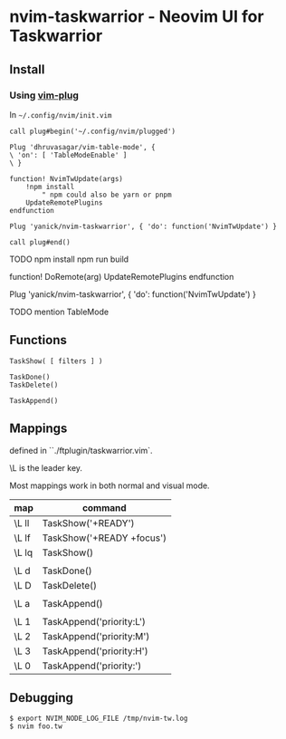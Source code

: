 # nvim-taskwarrior - Neovim UI for Taskwarrior

## Install

### Using [vim-plug](https://github.com/junegunn/vim-plug)

In `~/.config/nvim/init.vim`

    call plug#begin('~/.config/nvim/plugged')

    Plug 'dhruvasagar/vim-table-mode', {
    \ 'on': [ 'TableModeEnable' ]
    \ }

    function! NvimTwUpdate(args)
        !npm install 
            " npm could also be yarn or pnpm
        UpdateRemotePlugins
    endfunction

    Plug 'yanick/nvim-taskwarrior', { 'do': function('NvimTwUpdate') }

    call plug#end()

TODO 
    npm install
    npm run build

function! DoRemote(arg)
    UpdateRemotePlugins
endfunction

Plug 'yanick/nvim-taskwarrior', { 'do': function('NvimTwUpdate') }

TODO mention TableMode

## Functions 

    TaskShow( [ filters ] )

    TaskDone()
    TaskDelete()

    TaskAppend()

## Mappings

defined in ``./ftplugin/taskwarrior.vim`.

\L is the leader key.

Most mappings work in both normal and visual mode.

| map | command |
| --- | --- |
| \L ll | TaskShow('+READY')|
| \L lf | TaskShow('+READY +focus')|
| \L lq | TaskShow()|
| ||
| \L d | TaskDone()|
| \L D | TaskDelete()|
| ||
| \L a | TaskAppend()|
| ||
| \L 1 | TaskAppend('priority:L')|
| \L 2 | TaskAppend('priority:M')|
| \L 3 | TaskAppend('priority:H')|
| \L 0 | TaskAppend('priority:')|

## Debugging

    $ export NVIM_NODE_LOG_FILE /tmp/nvim-tw.log
    $ nvim foo.tw
